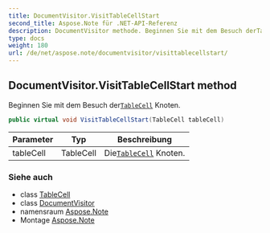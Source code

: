 ```yaml
---
title: DocumentVisitor.VisitTableCellStart
second_title: Aspose.Note für .NET-API-Referenz
description: DocumentVisitor methode. Beginnen Sie mit dem Besuch derTableCell Knoten.
type: docs
weight: 180
url: /de/net/aspose.note/documentvisitor/visittablecellstart/
---
```

## DocumentVisitor.VisitTableCellStart method

Beginnen Sie mit dem Besuch der[`TableCell`](../../tablecell/) Knoten.

```csharp
public virtual void VisitTableCellStart(TableCell tableCell)
```

| Parameter | Typ | Beschreibung |
| --- | --- | --- |
| tableCell | TableCell | Die[`TableCell`](../../tablecell/) Knoten. |

### Siehe auch

* class [TableCell](../../tablecell/)
* class [DocumentVisitor](../)
* namensraum [Aspose.Note](../../documentvisitor/)
* Montage [Aspose.Note](../../../)


